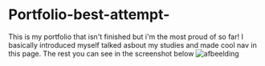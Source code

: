 # Portfolio-best-attempt-
This is my portfolio that isn't finished but i'm the most proud of so far! I basically introduced myself talked asbout my studies and made cool nav in this page. The rest you can see in the screenshot below
![afbeelding](https://github.com/Asrxs/Portfolio-best-attempt-/assets/141871764/99df5675-2eae-43bc-bb44-ed1058accc20)

